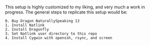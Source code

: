 This setup is highly customized to my liking, and very much a work
in progress. The general steps
to replicate this setup would be:

    0. Buy Dragon NaturallySpeaking 13
    1. Install Natlink
    2. Install Dragonfly
    3. Set Natlink user directory to this repo
    4. Install Cygwin with openssh, rsync, and screen
